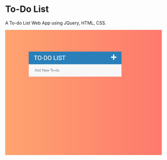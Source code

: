 # To-Do List 

A To-do List Web App using JQuery, HTML, CSS.

![to-dolist](https://github.com/ruhee98/JSProjects/blob/master/todolist.gif)
